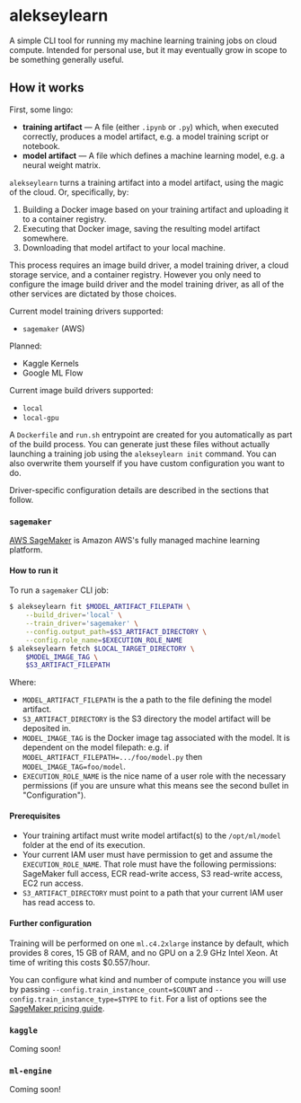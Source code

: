 # alekseylearn

A simple CLI tool for running my machine learning training jobs on cloud compute. Intended for personal use, but it may eventually grow in scope to be something generally useful.

## How it works

First, some lingo:

* **training artifact** &mdash; A file (either `.ipynb` or `.py`) which, when executed correctly, produces a model artifact, e.g. a model training script or notebook.
* **model artifact** &mdash; A file which defines a machine learning model, e.g. a neural weight matrix.

`alekseylearn` turns a training artifact into a model artifact, using the magic of the cloud. Or, specifically, by:

1. Building a Docker image based on your training artifact and uploading it to a container registry.
2. Executing that Docker image, saving the resulting model artifact somewhere.
3. Downloading that model artifact to your local machine.

This process requires an image build driver, a model training driver, a cloud storage service, and a container registry. However you only need to configure the image build driver and the model training driver, as all of the other services are dictated by those choices.

Current model training drivers supported:

* `sagemaker` (AWS)

Planned:

* Kaggle Kernels
* Google ML Flow

Current image build drivers supported:

* `local`
* `local-gpu`

A `Dockerfile` and `run.sh` entrypoint are created for you automatically as part of the build process. You can generate just these files without actually launching a training job using the `alekseylearn init` command. You can also overwrite them yourself if you have custom configuration you want to do.

Driver-specific configuration details are described in the sections that follow.

### `sagemaker`

[AWS SageMaker](https://aws.amazon.com/sagemaker/) is Amazon AWS's fully managed machine learning platform.

#### How to run it

To run a `sagemaker` CLI job:

```bash
$ alekseylearn fit $MODEL_ARTIFACT_FILEPATH \
    --build_driver='local' \
    --train_driver='sagemaker' \
    --config.output_path=$S3_ARTIFACT_DIRECTORY \
    --config.role_name=$EXECUTION_ROLE_NAME
$ alekseylearn fetch $LOCAL_TARGET_DIRECTORY \
    $MODEL_IMAGE_TAG \
    $S3_ARTIFACT_FILEPATH
```

Where:

* `MODEL_ARTIFACT_FILEPATH` is the a path to the file defining the model artifact.
* `S3_ARTIFACT_DIRECTORY` is the S3 directory the model artifact will be deposited in.
* `MODEL_IMAGE_TAG` is the Docker image tag associated with the model. It is dependent on the model filepath: e.g. if `MODEL_ARTIFACT_FILEPATH=.../foo/model.py` then `MODEL_IMAGE_TAG=foo/model`.
* `EXECUTION_ROLE_NAME` is the nice name of a user role with the necessary permissions (if you are unsure what this means see the second bullet in "Configuration").

#### Prerequisites

* Your training artifact must write model artifact(s) to the `/opt/ml/model` folder at the end of its execution.
* Your current IAM user must have permission to get and assume the `EXECUTION_ROLE_NAME`. That role must have the following permissions: SageMaker full access, ECR read-write access, S3 read-write access, EC2 run access.
* `S3_ARTIFACT_DIRECTORY` must point to a path that your current IAM user has read access to.

#### Further configuration

Training will be performed on one `ml.c4.2xlarge` instance by default, which provides 8 cores, 15 GB of RAM, and no GPU on a 2.9 GHz Intel Xeon. At time of writing this costs $0.557/hour.

You can configure what kind and number of compute instance you will use by passing `--config.train_instance_count=$COUNT` and `--config.train_instance_type=$TYPE` to `fit`. For a list of options see the [SageMaker pricing guide](https://aws.amazon.com/sagemaker/pricing/).

### `kaggle`

Coming soon!

### `ml-engine`

Coming soon!